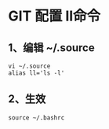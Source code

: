 # GIT 配置 ll命令

## 1、编辑 ~/.source

```shell
vi ~/.source
alias ll='ls -l'
```

## 2、生效

```shell
source ~/.bashrc
```
